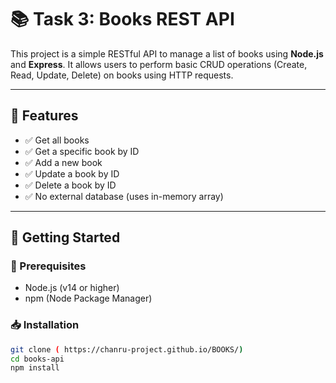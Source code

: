 # 📚 Task 3: Books REST API

This project is a simple RESTful API to manage a list of books using **Node.js** and **Express**. It allows users to perform basic CRUD operations (Create, Read, Update, Delete) on books using HTTP requests.

---

## 🌟 Features

- ✅ Get all books
- ✅ Get a specific book by ID
- ✅ Add a new book
- ✅ Update a book by ID
- ✅ Delete a book by ID
- ✅ No external database (uses in-memory array)

---

## 🚀 Getting Started

### 🔧 Prerequisites

- Node.js (v14 or higher)
- npm (Node Package Manager)

### 📥 Installation

```bash
git clone ( https://chanru-project.github.io/BOOKS/)
cd books-api
npm install
